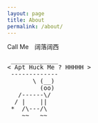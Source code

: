 ```yaml
---
layout: page
title: About
permalink: /about/
---
```


Call Me　阔落阔西

<pre>
 _____________
< Apt Huck Me ? HHHHH >
 -------------
       \ (__)
         (oo)
   /------\/
  / |    ||
 *  /\---/\
    ~~   ~~
</pre>